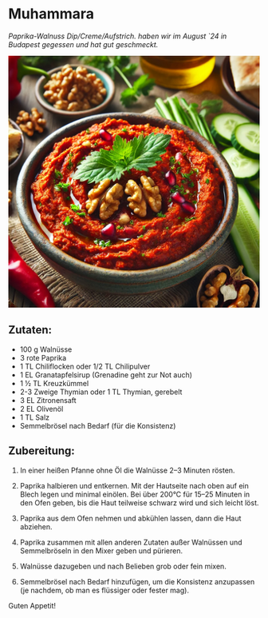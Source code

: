 # Muhammara 
*Paprika-Walnuss Dip/Creme/Aufstrich. haben wir im August `24 in Budapest gegessen und hat gut geschmeckt.*

![Muhammara Dip](./images/muhammara-dip.jpg)

## Zutaten:
- 100 g Walnüsse
- 3 rote Paprika
- 1 TL Chiliflocken oder 1/2 TL Chilipulver
- 1 EL Granatapfelsirup (Grenadine geht zur Not auch)
- 1 ½ TL Kreuzkümmel
- 2-3 Zweige Thymian oder 1 TL Thymian, gerebelt
- 3 EL Zitronensaft
- 2 EL Olivenöl
- 1 TL Salz
- Semmelbrösel nach Bedarf (für die Konsistenz)

## Zubereitung:

1. In einer heißen Pfanne ohne Öl die Walnüsse 2–3 Minuten rösten.
   
2. Paprika halbieren und entkernen. Mit der Hautseite nach oben auf ein Blech legen und minimal einölen. Bei über 200°C für 15–25 Minuten in den Ofen geben, bis die Haut teilweise schwarz wird und sich leicht löst.

3. Paprika aus dem Ofen nehmen und abkühlen lassen, dann die Haut abziehen.

4. Paprika zusammen mit allen anderen Zutaten außer Walnüssen und Semmelbröseln in den Mixer geben und pürieren.

5. Walnüsse dazugeben und nach Belieben grob oder fein mixen.

6. Semmelbrösel nach Bedarf hinzufügen, um die Konsistenz anzupassen (je nachdem, ob man es flüssiger oder fester mag).

Guten Appetit!
